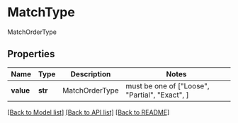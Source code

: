 # MatchType

MatchOrderType

## Properties
Name | Type | Description | Notes
------------ | ------------- | ------------- | -------------
**value** | **str** | MatchOrderType |  must be one of ["Loose", "Partial", "Exact", ]

[[Back to Model list]](../README.md#documentation-for-models) [[Back to API list]](../README.md#documentation-for-api-endpoints) [[Back to README]](../README.md)


